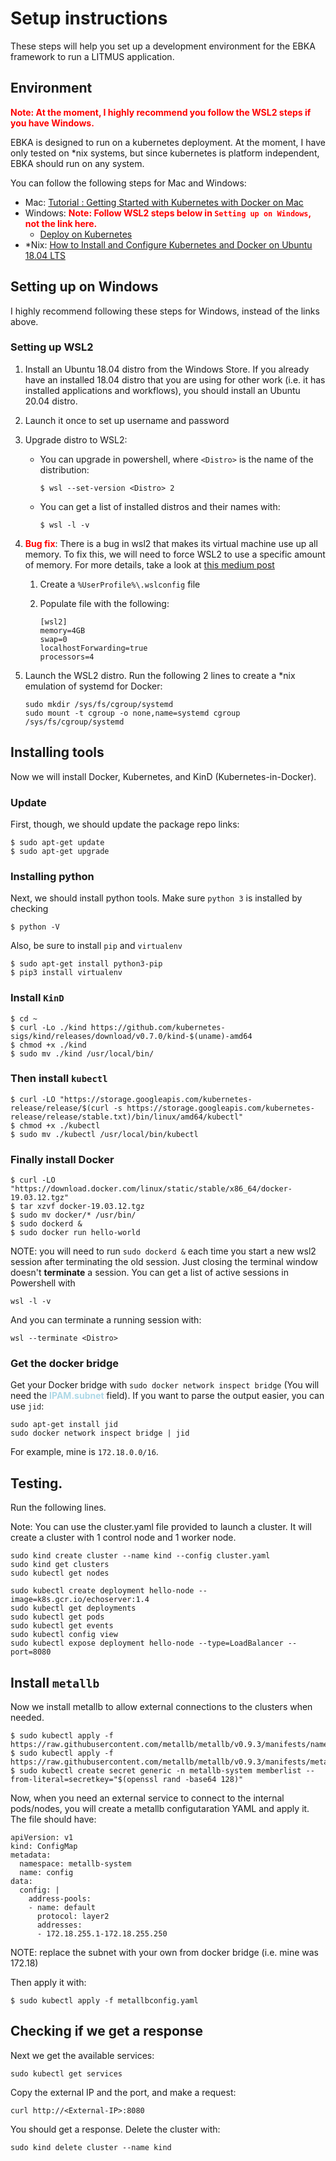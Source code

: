 # Setup instructions

These steps will help you set up a development environment for the EBKA framework to run a LITMUS application.

## Environment
<span style="color:red; font-weight:bold">Note: At the moment, I highly recommend you follow the WSL2 steps if you have Windows.</span>

EBKA is designed to run on a kubernetes deployment. At the moment, I have only tested on *nix systems, but since kubernetes is platform independent, EBKA should run on any system.

You can follow the following steps for Mac and Windows:

- Mac: [Tutorial : Getting Started with Kubernetes with Docker on Mac](https://rominirani.com/tutorial-getting-started-with-kubernetes-with-docker-on-mac-7f58467203fd#:~:text=%20Tutorial%20%3A%20Getting%20Started%20with%20Kubernetes%20with,now%20to%20expose%20our%20basic%20Nginx...%20More%20)
- Windows: <span style="font-weight:bold;color:red">Note: Follow WSL2 steps below in `Setting up on Windows`, not the link here.</span> 
    - [Deploy on Kubernetes](https://docs.docker.com/docker-for-windows/kubernetes/)
- *Nix: [How to Install and Configure Kubernetes and Docker on Ubuntu 18.04 LTS](https://www.howtoforge.com/tutorial/how-to-install-kubernetes-on-ubuntu/#:~:text=%20How%20to%20Install%20and%20Configure%20Kubernetes%20and,Nodes%20to%20the%20Kubernetes%20Cluster.%20In...%20More%20)

## Setting up on Windows
I highly recommend following these steps for Windows, instead of the links above.

### Setting up WSL2

1. Install an Ubuntu 18.04 distro from the Windows Store. If you already have an installed 18.04 distro that you are using for other work (i.e. it has installed applications and workflows), you should install an Ubuntu 20.04 distro. 
2. Launch it once to set up username and password
3. Upgrade distro to WSL2:
    - You can upgrade in powershell, where `<Distro>` is the name of the distribution:

        ```
        $ wsl --set-version <Distro> 2
        ```
    - You can get a list of installed distros and their names with:
        ```
        $ wsl -l -v
        ```

4. <strong><span style="font-weight:bold;color:red">Bug fix</span></strong>: There is a bug in wsl2 that makes its virtual machine use up all memory. To fix this, we will need to force WSL2 to use a specific amount of memory. For more details, take a look at [this medium post](https://blog.simonpeterdebbarma.com/2020-04-memory-and-wsl/)

    1. Create a `%UserProfile%\.wslconfig` file
    2. Populate file with the following:
    
        ```
        [wsl2]
        memory=4GB
        swap=0
        localhostForwarding=true
        processors=4        
        ```

5. Launch the WSL2 distro. Run the following 2 lines to create a *nix emulation of systemd for Docker:

    ```
    sudo mkdir /sys/fs/cgroup/systemd
    sudo mount -t cgroup -o none,name=systemd cgroup /sys/fs/cgroup/systemd
    ```

## Installing tools
Now we will install Docker, Kubernetes, and KinD (Kubernetes-in-Docker). 

### Update
First, though, we should update the package repo links:

```
$ sudo apt-get update
$ sudo apt-get upgrade
```

### Installing python
Next, we should install python tools. Make sure `python 3` is installed by checking

```
$ python -V
```

Also, be sure to install `pip` and `virtualenv`

```
$ sudo apt-get install python3-pip
$ pip3 install virtualenv
```

### Install `KinD`

```
$ cd ~
$ curl -Lo ./kind https://github.com/kubernetes-sigs/kind/releases/download/v0.7.0/kind-$(uname)-amd64
$ chmod +x ./kind
$ sudo mv ./kind /usr/local/bin/
```

### Then install `kubectl`

```
$ curl -LO "https://storage.googleapis.com/kubernetes-release/release/$(curl -s https://storage.googleapis.com/kubernetes-release/release/stable.txt)/bin/linux/amd64/kubectl"
$ chmod +x ./kubectl
$ sudo mv ./kubectl /usr/local/bin/kubectl
```

### Finally install Docker

```
$ curl -LO "https://download.docker.com/linux/static/stable/x86_64/docker-19.03.12.tgz"
$ tar xzvf docker-19.03.12.tgz
$ sudo mv docker/* /usr/bin/
$ sudo dockerd &
$ sudo docker run hello-world
```

NOTE: you will need to run `sudo dockerd &` each time you start a new wsl2 session after terminating the old session. Just closing the terminal window doesn't **terminate** a session. You can get a list of active sessions in Powershell with 

```
wsl -l -v
```

And you can terminate a running session with:

```
wsl --terminate <Distro>
```

### Get the docker bridge
Get your Docker bridge with `sudo docker network inspect bridge` (You will need the <span style="color:lightblue;font-weight:bold">IPAM.subnet</span> field). If you want to parse the output easier, you can use `jid`:

```
sudo apt-get install jid
sudo docker network inspect bridge | jid
```

For example, mine is `172.18.0.0/16`.


## Testing.
Run the following lines.

Note: You can use the cluster.yaml file provided to launch a cluster. It will create a cluster with 1 control node and 1 worker node.

```
sudo kind create cluster --name kind --config cluster.yaml
sudo kind get clusters
sudo kubectl get nodes

sudo kubectl create deployment hello-node --image=k8s.gcr.io/echoserver:1.4
sudo kubectl get deployments
sudo kubectl get pods
sudo kubectl get events
sudo kubectl config view
sudo kubectl expose deployment hello-node --type=LoadBalancer --port=8080
```

## Install `metallb`
Now we install metallb to allow external connections to the clusters when needed.

```
$ sudo kubectl apply -f https://raw.githubusercontent.com/metallb/metallb/v0.9.3/manifests/namespace.yaml
$ sudo kubectl apply -f https://raw.githubusercontent.com/metallb/metallb/v0.9.3/manifests/metallb.yaml
$ sudo kubectl create secret generic -n metallb-system memberlist --from-literal=secretkey="$(openssl rand -base64 128)"
```

Now, when you need an external service to connect to the internal pods/nodes, you will create a metallb configutaration YAML and apply it. The file should have:

```
apiVersion: v1
kind: ConfigMap
metadata:
  namespace: metallb-system
  name: config
data:
  config: |
    address-pools:
    - name: default
      protocol: layer2
      addresses:
      - 172.18.255.1-172.18.255.250
```

NOTE: replace the subnet with your own from docker bridge (i.e. mine was 172.18)

Then apply it with:

```
$ sudo kubectl apply -f metallbconfig.yaml
```

## Checking if we get a response

Next we get the available services:
```
sudo kubectl get services
```

Copy the external IP and the port, and make a request:

```
curl http://<External-IP>:8080
```

You should get a response. Delete the cluster with:

```
sudo kind delete cluster --name kind
```
